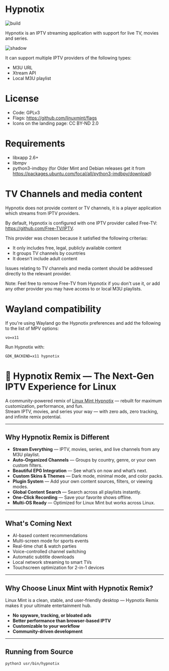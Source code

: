 # Hypnotix
![build](https://github.com/linuxmint/hypnotix/actions/workflows/build.yml/badge.svg)

Hypnotix is an IPTV streaming application with support for live TV, movies and series.

![shadow](https://user-images.githubusercontent.com/1138515/99553152-b8bac780-29b5-11eb-9d75-8756ed7581b6.png)

It can support multiple IPTV providers of the following types:

- M3U URL
- Xtream API
- Local M3U playlist

# License

- Code: GPLv3
- Flags: https://github.com/linuxmint/flags
- Icons on the landing page: CC BY-ND 2.0

# Requirements

- libxapp 2.6+
- libmpv
- python3-imdbpy (for Older Mint and Debian releases get it from https://packages.ubuntu.com/focal/all/python3-imdbpy/download)

# TV Channels and media content

Hypnotix does not provide content or TV channels, it is a player application which streams from IPTV providers.

By default, Hypnotix is configured with one IPTV provider called Free-TV: https://github.com/Free-TV/IPTV.

This provider was chosen because it satisfied the following criterias:

- It only includes free, legal, publicly available content
- It groups TV channels by countries
- It doesn't include adult content

Issues relating to TV channels and media content should be addressed directly to the relevant provider.

Note: Feel free to remove Free-TV from Hypnotix if you don't use it, or add any other provider you may have access to or local M3U playlists.

# Wayland compatibility

If you're using Wayland go the Hypnotix preferences and add the following to the list of MPV options:

`vo=x11`

Run Hypnotix with:

`GDK_BACKEND=x11 hypnotix`


# 🎥 Hypnotix Remix — The Next-Gen IPTV Experience for Linux

A community-powered remix of [Linux Mint Hypnotix](https://github.com/linuxmint/hypnotix) — rebuilt for maximum customization, performance, and fun.  
Stream IPTV, movies, and series your way — with zero ads, zero tracking, and infinite remix potential.

---

## Why Hypnotix Remix is Different
- **Stream Everything** — IPTV, movies, series, and live channels from any M3U playlist.
- **Auto-Organized Channels** — Groups by country, genre, or your own custom filters.
- **Beautiful EPG Integration** — See what’s on now and what’s next.
- **Custom Skins & Themes** — Dark mode, minimal mode, and color packs.
- **Plugin System** — Add your own content sources, filters, or viewing modes.
- **Global Content Search** — Search across all playlists instantly.
- **One-Click Recording** — Save your favorite shows offline.
- **Multi-OS Ready** — Optimized for Linux Mint but works across Linux.

---

##  What's Coming Next
- AI-based content recommendations
- Multi-screen mode for sports events
- Real-time chat & watch parties
- Voice-controlled channel switching
- Automatic subtitle downloads
- Local network streaming to smart TVs
- Touchscreen optimization for 2-in-1 devices

---

## Why Choose Linux Mint with Hypnotix Remix?
Linux Mint is a clean, stable, and user-friendly desktop — Hypnotix Remix makes it your ultimate entertainment hub.

- **No spyware, tracking, or bloated ads**
- **Better performance than browser-based IPTV**
- **Customizable to your workflow**
- **Community-driven development**

---

## Running from Source
```bash
python3 usr/bin/hypnotix
